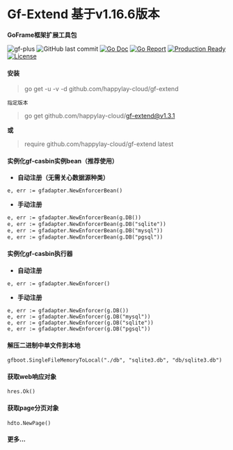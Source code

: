 # Gf-Extend 基于v1.16.6版本

**GoFrame框架扩展工具包**

![gf-plus](https://img.shields.io/badge/gf-plus-ea7b99)
![GitHub last commit](https://img.shields.io/github/last-commit/happylay-cloud/gf-extend?style=flat-square)
[![Go Doc](https://godoc.org/happylay-cloud/gf-extend?status.svg)](https://pkg.go.dev/github.com/happylay-cloud/gf-extend)
[![Go Report](https://goreportcard.com/badge/happylay-cloud/gf-extend?v=1)](https://goreportcard.com/report/happylay-cloud/gf-extend)
[![Production Ready](https://img.shields.io/badge/production-ready-blue.svg)](https://github.com/happylay-cloud/gf-extend)
[![License](https://img.shields.io/github/license/happylay-cloud/gf-extend.svg?style=flat)](https://github.com/happylay-cloud/gf-extend)

#### **安装**

> go get -u -v -d github.com/happylay-cloud/gf-extend

`指定版本`
> go get github.com/happylay-cloud/gf-extend@v1.3.1

**或**

> require github.com/happylay-cloud/gf-extend latest

#### 实例化gf-casbin实例bean（推荐使用）

* **自动注册（无需关心数据源种类）**

```
e, err := gfadapter.NewEnforcerBean()
```

* **手动注册**

```markdown
e, err := gfadapter.NewEnforcerBean(g.DB())
e, err := gfadapter.NewEnforcerBean(g.DB("sqlite"))
e, err := gfadapter.NewEnforcerBean(g.DB("mysql"))
e, err := gfadapter.NewEnforcerBean(g.DB("pgsql"))
```

#### 实例化gf-casbin执行器

* **自动注册**

```
e, err := gfadapter.NewEnforcer()
```

* **手动注册**

```
e, err := gfadapter.NewEnforcer(g.DB())
e, err := gfadapter.NewEnforcer(g.DB("mysql"))
e, err := gfadapter.NewEnforcer(g.DB("sqlite"))
e, err := gfadapter.NewEnforcer(g.DB("pgsql"))
```

#### 解压二进制中单文件到本地

```
gfboot.SingleFileMemoryToLocal("./db", "sqlite3.db", "db/sqlite3.db")
```

#### 获取web响应对象

```
hres.Ok()
```

#### 获取page分页对象

```
hdto.NewPage()
```

#### **更多...**
